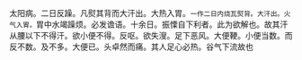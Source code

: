 太阳病。二日反躁。凡熨其背而大汗出。大热入胃。`一作二日内烧瓦熨背。大汗出。火气入胃。`胃中水竭躁烦。必发谵语。十余日。振慄自下利者。此为欲解也。故其汗从腰以下不得汗。欲小便不得。反呕。欲失溲。足下恶风。大便鞕。小便当数。而反不数。及不多。大便已。头卓然而痛。其人足心必热。谷气下流故也